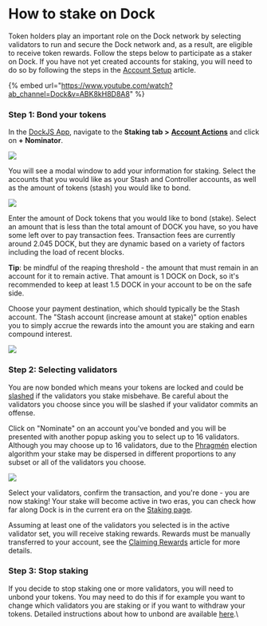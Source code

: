 # How to stake on Dock

Token holders play an important role on the Dock network by selecting validators to run and secure the Dock network and, as a result, are eligible to receive token rewards. Follow the steps below to participate as a staker on Dock. If you have not yet created accounts for staking, you will need to do so by following the steps in the [Account Setup](https://docs.dock.io/help-center/staking/staking-account-setup) article.

{% embed url="https://www.youtube.com/watch?ab_channel=Dock&v=ABK8kH8D8A8" %}

### Step 1: Bond your tokens

In the [DockJS App](https://fe.dock.io/#/staking), navigate to the **Staking tab >** [**Account Actions**](https://fe.dock.io/#/staking/actions) and click on **+ Nominator**.

![](https://lh3.googleusercontent.com/XdxHpr4wY1EnXOxXBclRgKvUmGONUKmda425O6J8uXc2j5fkwYwyL6cVSqshKew7lK\_8ZvYZNHA-QvCdqjSxKfcubIm93j6wpYCCEuEfp52G4-J33x9qYIO1z0meOMXrXXBHio8h)

You will see a modal window to add your information for staking. Select the accounts that you would like as your Stash and Controller accounts, as well as the amount of tokens (stash) you would like to bond.

![](https://lh3.googleusercontent.com/pQCSLzyKI0Ul3\_BzpXr\_Xl5N9p-2RkRgnDp7Iec6x3Yxtud4cLd5tZ1WH1iHqEB-MDKHI1KMCsOTpShrv39fqXA2FDmcrjV-ypcpgrRd7BaelP92ezkECjIEjSAcynEaXQGXuzR5)

Enter the amount of Dock tokens that you would like to bond (stake). Select an amount that is less than the total amount of DOCK you have, so you have some left over to pay transaction fees. Transaction fees are currently around 2.045 DOCK, but they are dynamic based on a variety of factors including the load of recent blocks.

**Tip**: be mindful of the reaping threshold - the amount that must remain in an account for it to remain active. That amount is 1 DOCK on Dock, so it's recommended to keep at least 1.5 DOCK in your account to be on the safe side.

Choose your payment destination, which should typically be the Stash account. The "Stash account (increase amount at stake)" option enables you to simply accrue the rewards into the amount you are staking and earn compound interest.

![](https://lh5.googleusercontent.com/XR-3Zwx08\_-2eIFMLisxYp\_sUf\_CFzTFB8tmy8R9v4DzDHgUkeI-PjaLZXmL84WVZ0rsgimi2LBZbe-lcCEvNd5XPSJ76gX\_b1aPGzL7yt4fVYdsrCCKH--zdsjT4f-WwDmZpg6s)

### Step 2: Selecting validators

You are now bonded which means your tokens are locked and could be [slashed](https://docs.dock.io/slashing) if the validators you stake misbehave. Be careful about the validators you choose since you will be slashed if your validator commits an offense.

Click on "Nominate" on an account you've bonded and you will be presented with another popup asking you to select up to 16 validators. Although you may choose up to 16 validators, due to the [Phragmén](https://wiki.polkadot.network/docs/en/learn-phragmen) election algorithm your stake may be dispersed in different proportions to any subset or all of the validators you choose.

![](https://lh3.googleusercontent.com/1NBrJfhNrUqLOe-2fsf0xV1bLKSEDJUoKIN6OLu64bYzkuICX87Kg9i-Vc457HeWR398OrvEPD7hysjf2oTfmSbYXZBPLmV2nIkpemzr0kYPviBuSgLyc348\_NghZGGkk9PAr3Ln)

Select your validators, confirm the transaction, and you're done - you are now staking! Your stake will become active in two eras, you can check how far along Dock is in the current era on the [Staking page](https://fe.dock.io/#/staking).

Assuming at least one of the validators you selected is in the active validator set, you will receive staking rewards. Rewards must be manually transferred to your account, see the [Claiming Rewards](https://docs.dock.io/help-center/staking/how-to-claim-rewards) article for more details.

### Step 3: Stop staking

If you decide to stop staking one or more validators, you will need to unbond your tokens. You may need to do this if for example you want to change which validators you are staking or if you want to withdraw your tokens. Detailed instructions about how to unbond are available [here](https://docs.dock.io/help-center/staking/how-to-unbond-and-rebond).\

